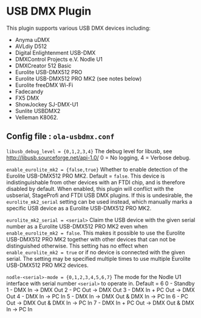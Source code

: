 USB DMX Plugin
==============

This plugin supports various USB DMX devices including:

* Anyma uDMX
* AVLdiy D512
* Digital Enlightenment USB-DMX
* DMXControl Projects e.V. Nodle U1
* DMXCreator 512 Basic
* Eurolite USB-DMX512 PRO
* Eurolite USB-DMX512 PRO MK2 (see notes below)
* Eurolite freeDMX Wi-Fi
* Fadecandy
* FX5 DMX
* ShowJockey SJ-DMX-U1
* Sunlite USBDMX2
* Velleman K8062.


## Config file : `ola-usbdmx.conf`

`libusb_debug_level = {0,1,2,3,4}`
The debug level for libusb, see http://libusb.sourceforge.net/api-1.0/
0 = No logging, 4 = Verbose debug.

`enable_eurolite_mk2 = {false,true}`
Whether to enable detection of the Eurolite USB-DMX512 PRO MK2.
Default = `false`. This device is indistinguishable from other devices
with an FTDI chip, and is therefore disabled by default. When enabled,
this plugin will conflict with the usbserial, StageProfi and FTDI USB DMX
plugins. If this is undesirable, the `eurolite_mk2_serial` setting can be
used instead, which manually marks a specific USB device as a Eurolite
USB-DMX512 PRO MK2.

`eurolite_mk2_serial = <serial>`
Claim the USB device with the given serial number as a Eurolite USB-DMX512
PRO MK2 even when `enable_eurolite_mk2 = false`. This makes it possible
to use the Eurolite USB-DMX512 PRO MK2 together with other devices that
can not be distinguished otherwise. This setting has no effect when
`enable_eurolite_mk2 = true` or if no device is connected with the given
serial. The setting may be specified multiple times to use multiple Eurolite
USB-DMX512 PRO MK2 devices.

`nodle-<serial>-mode = {0,1,2,3,4,5,6,7}`
The mode for the Nodle U1 interface with serial number `<serial>` to operate
in. Default = 6
0 - Standby
1 - DMX In -> DMX Out
2 - PC Out -> DMX Out
3 - DMX In + PC Out -> DMX Out
4 - DMX In -> PC In
5 - DMX In -> DMX Out & DMX In -> PC In
6 - PC Out -> DMX Out & DMX In -> PC In
7 - DMX In + PC Out -> DMX Out & DMX In -> PC In
